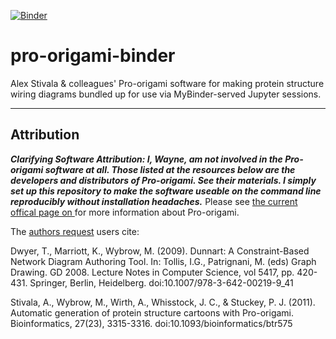 [![Binder](https://mybinder.org/badge_logo.svg)](https://mybinder.org/v2/gh/fomightez/pro-origami-binder/HEAD?urlpath=%2Flab%2Ftree%2Fproorigami-cde-package%2Fcde-root%2Fhome%2Fproorigami%2Fpro-origami_demo_use.ipynb)


# pro-origami-binder
Alex Stivala & colleagues' Pro-origami software for making protein structure wiring diagrams bundled up for use via MyBinder-served Jupyter sessions.

---------------

Attribution
----------

***Clarifying Software Attribution: I, Wayne, am not involved in the Pro-origami software at all. Those listed at the resources below are the developers and distributors of Pro-origami. See their materials. I simply set up this repository to make the software useable on the command line reproducibly without installation headaches.***
Please see [the current offical page on ](https://sites.google.com/site/alexdstivala/home/pro-origami) for more information about Pro-origami.  

The [authors request](https://sites.google.com/site/alexdstivala/home/pro-origami) users cite:

Dwyer, T., Marriott, K., Wybrow, M. (2009). Dunnart: A Constraint-Based Network Diagram Authoring Tool. In: Tollis, I.G., Patrignani, M. (eds) Graph Drawing. GD 2008. Lecture Notes in Computer Science, vol 5417, pp. 420-431. Springer, Berlin, Heidelberg. doi:10.1007/978-3-642-00219-9_41 


Stivala, A., Wybrow, M., Wirth, A., Whisstock, J. C., & Stuckey, P. J. (2011). Automatic generation of protein structure cartoons with Pro-origami. Bioinformatics, 27(23), 3315-3316. doi:10.1093/bioinformatics/btr575


